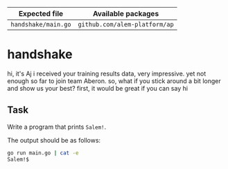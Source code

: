 | Expected file       | Available packages            |
| ------------------- | ----------------------------- |
| `handshake/main.go` | `github.com/alem-platform/ap` |

# handshake

<p data-story-username="a-J-nx">hi, it's Aj
i received your training results data, very impressive.
yet not enough so far to join team Aberon.
so, what if you stick around a bit longer and show us your best?
first, it would be great if you can say hi</p>

## Task

Write a program that prints `Salem!`.

The output should be as follows:

```sh
go run main.go | cat -e
Salem!$
```

